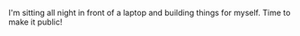 I'm sitting all night in front of a laptop and building things for myself. Time to make it public!

<script>
console.log('Does it work??');  
</script>
